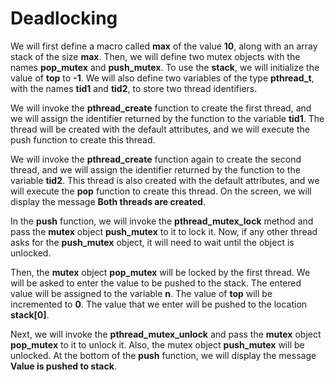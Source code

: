 # Deadlocking

We will first define a macro called **max** of the value **10**, along with an array stack of the size **max**. Then, we will define two mutex objects with the names **pop_mutex** and **push_mutex**. To use the **stack**, we will initialize the value of **top** to **-1**. We will also define two variables of the type **pthread_t**, with the names **tid1** and **tid2**, to store two thread identifiers.

We will invoke the **pthread_create** function to create the first thread, and we will assign the identifier returned by the function to the variable **tid1**. The thread will be created with the default attributes, and we will execute the push function to create this thread.

We will invoke the **pthread_create** function again to create the second thread, and we will assign the identifier returned by the function to the variable **tid2**. This thread is also created with the default attributes, and we will execute the **pop** function to create this thread. On the screen, we will display the message **Both threads are created**.

In the **push** function, we will invoke the **pthread_mutex_lock** method and pass the **mutex** object **push_mutex** to it to lock it. Now, if any other thread asks for the **push_mutex** object, it will need to wait until the object is unlocked.

Then, the **mutex** object **pop_mutex** will be locked by the first thread. We will be asked to enter the value to be pushed to the stack. The entered value will be assigned to the variable **n**. The value of **top** will be incremented to **0**. The value that we enter will be pushed to the location **stack[0]**.

Next, we will invoke the **pthread_mutex_unlock** and pass the **mutex** object **pop_mutex** to it to unlock it. Also, the mutex object **push_mutex** will be unlocked. At the bottom of the **push** function, we will display the message **Value is pushed to stack**.

